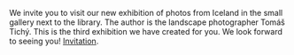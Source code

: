 We invite you to visit our new exhibition of photos from Iceland in the small
gallery next to the library. The author is the landscape photographer Tomáš
Tichý. This is the third exhibition we have created for you. We look forward to
seeing you!  [Invitation](/img/tichy-pozvanka.jpg).
